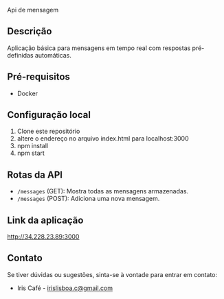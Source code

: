 Api de mensagem

## Descrição
Aplicação básica para mensagens em tempo real com respostas pré-definidas automáticas.

## Pré-requisitos
- Docker

## Configuração local
1. Clone este repositório
2. altere o endereço no arquivo index.html para localhost:3000
3. npm install
4. npm start

## Rotas da API
- `/messages` (GET): Mostra todas as mensagens armazenadas.
- `/messages` (POST): Adiciona uma nova mensagem.

## Link da aplicação
http://34.228.23.89:3000

## Contato
Se tiver dúvidas ou sugestões, sinta-se à vontade para entrar em contato:
- Iris Café - irislisboa.c@gmail.com